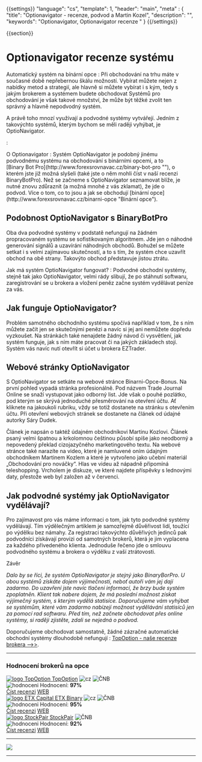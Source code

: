 {{settings}}
  "language": "cs",
  "template": 1,
  "header": "main",
  "meta" : {
    "title": "Optionavigator - recenze, podvod a Martin Kozel",
    "description": "",
    "keywords": "Optionavigator, Optionavigator recenze "
  }
{{/settings}}

<div class="row">
<div class="col-md-9" role="main" markdown="1">

{{section}}
# Optionavigator recenze systému

<div class="row" style="width:92%">
  <div class="col-md-6" markdown="1">
Automatický systém na bínární opce
:    
Při obchodování na trhu máte v současné době nepřebernou škálu možností. Vybírat můžete nejen z nabídky metod a strategií, ale hlavně si můžete vybírat i s kým, tedy s jakým brokerem a systémem budete obchodovat Systémů pro obchodování je však takové množství, že může být těžké zvolit ten správný a hlavně nepodvodný systém. 

A právě toho mnozí využívají a podvodné systémy vytvářejí. Jedním z takovýchto systémů, kterým bychom se měli raději vyhýbat, je OptioNavigator.  

:   
 </div>
  <div class="col-md-6" markdown="1">
O Optionavigator
:     
Systém OptioNavigator je podobný jinému podvodnému systému na obchodování s binárními opcemi, a to [Binary Bot Pro](http://www.forexsrovnavac.cz/binary-bot-pro ""), o kterém jste již možná slyšeli (také jste o něm mohli číst v naší recenzi BinaryBotPro). Než se začneme s OptioNavigator seznamovat blíže, je nutné znovu zdůraznit (a možná mnohé z vás zklamat), že jde o podvod. Více o tom, co to jsou a jak se obchodují [binární opce](http://www.forexsrovnavac.cz/binarni-opce "Binární opce").


</div>
</div>

## Podobnost OptioNavigator s BinaryBotPro

Oba dva podvodné systémy v podstatě nefungují na žádném propracovaném systému se sofistikovaným algoritmem. Jde jen o náhodné generování signálů a uzavírání náhodných obchodů. Bohužel se můžete setkat i s velmi zajímavou skutečností, a to s tím, že systém chce uzavřít obchod na obě strany. Takovýto obchod představuje jistou ztrátu.

Jak má systém OptioNavigator fungovat?
:    Podvodné obchodní systémy, stejně tak jako OptioNavigator, velmi rády slibují, že po stáhnutí softwaru, zaregistrování se u brokera a vložení peněz začne systém vydělávat peníze za vás.
## Jak funguje OptioNavigator?

Problém samotného obchodního systému spočívá například v tom, že s ním můžete začít jen se skutečnými penězi a navíc si jej ani nemůžete dopředu vyzkoušet. Na stránkách také nenajdete žádný návod či vysvětlení, jak systém funguje, jak s ním máte pracovat či na jakých základech stojí. Systém vás navíc nutí otevřít si účet u brokera EZTrader.

## Webové stránky OptioNavigator

S OptioNavigator se setkáte na webové stránce Binarni-Opce-Bonus. Na první pohled vypadá stránka profesionálně. Pod názvem Trade Journal Online se snaží vystupovat jako odborný list. Jde však o pouhé pozlátko, pod kterým se skrývá jednoduché přesměrování na otevření účtu. Ať kliknete na jakoukoli rubriku, vždy se totiž dostanete na stránku s otevřením účtu.
Při otevření webových stránek se dostanete na článek od údajné autorky Sáry Dudek. 

Článek je napsán o taktéž údajném obchodníkovi Martinu Kozlovi. Článek psaný velmi špatnou a krkolomnou češtinou působí spíše jako neodborný a nepovedený překlad cizojazyčného marketingového textu.
Na webové stránce také narazíte na video, které je namluvené oním údajným obchodníkem Martinem Kozlem a které je vytvořeno jako učební materiál „Obchodování pro nováčky“. Hlas ve videu až nápadně připomíná teleshopping.
Vrcholem je diskuze, ve které najdete příspěvky s lednovými daty, přestože web byl založen až v červenci.



## Jak podvodné systémy jak OptioNavigator vydělávají?
Pro zajímavost pro vás máme informaci o tom, jak tyto podvodné systémy vydělávají. Tím výdělečným artiklem je samozřejmě důvěřivost lidí, toužící po výdělku bez námahy. Za registraci takovýchto důvěřivých jedinců pak podvodníci získávají provizi od samotných brokerů, která je jim vyplacena za každého přivedeného klienta. Jednoduše řečeno jde o smlouvu podvodného systému a brokera o výdělku z vaší ztrátovosti.

Závěr

*Dalo by se říci, že systém OptioNavigator je stejný jako BinaryBorPro. U obou systémů získáte dojem výjimečnosti, neboť autoři vám jej dají zadarmo. Do uzavření jste navíc tlačeni informací, že brzy bude systém zpoplatněn. Klient tak nabere dojem, že má poslední možnost získat výjimečný systém, s kterým vydělá statisíce.
Doporučujeme vám vyhýbat se systémům, které vám zadarmo nabízejí možnost vydělávání statisíců jen za pomocí rad softwaru. Před tím, než začnete obchodovat přes online systémy, si raději zjistěte, zdali se nejedná o podvod.*


Doporučujeme obchodovat samostatně, žádné zázračné automatické obchodní systémy dlouhodobě nefungují
:    [TopOption - naše recenze brokera -->>](http://www.forexsrovnavac.cz/topoption "TopOption - recenze brokera").

</div>
<div class="col-md-3" markdown="10">

- - -

<div id="brokeri-box">
<H3 class="brokeri-nadpis">Hodnocení brokerů na opce</H3>
<div class="broker">
  <div class="broker-top">
  <a href="#"  title="TopOption">
    <img src="{{img-url}}brokeri/topoption-logo.png" alt="logo TopOption">
  </a>
  <a class="broker-top-odkaz" target="_parent" href="http://blog.forexsrovnavac.cz/topoption" title="TopOption">TopOption</a>
  <img class="ikona" src="{{img-url}}brokeri/cz.png" alt="cz">
  <img class="ikona" src="{{img-url}}brokeri/cnb.png" alt="ČNB">
  </div>
  <div class="hodnoceni">
  <img src="{{img-url}}brokeri/hodnoceni.png" alt="hodnoceni">
  Hodnocení: <b>97%</b>
  </div>
  <a class="recenze" target="_parent" href="http://forexsrovnavac.cz/topoption" title"Číst recenzi">Číst recenzi</a>
  <a class="ucet" target="_parent" href="http://blog.forexsrovnavac.cz/topoption" title"Otevřít účet">WEB</a>
</div>
<div class="broker">
 <div class="broker-top">
  <a href="#" title="ETX Binary">
    <img src="{{img-url}}brokeri/etxcapital-logo.png" alt="logo ETX Capital">
  </a>
   <a class="broker-top-odkaz" target="_parent"  href="http://www.forexsrovnavac.cz/etx-capital-zkusenosti" title="ETX Binary">ETX Binary</a>
  <img class="ikona" src="{{img-url}}brokeri/cz.png" alt="cz">
  <img class="ikona" src="{{img-url}}brokeri/cnb.png" alt="ČNB">
 </div>
 <div class="hodnoceni">
  <img src="{{img-url}}brokeri/hodnoceni.png" alt="hodnoceni">
  Hodnocení: <b>95%</b>
 </div>
 <a class="recenze" target="_parent" href="http://www.forexsrovnavac.cz/etx-capital-zkusenosti" title"Číst recenzi">Číst recenzi</a>
 <a class="ucet" href="http://blog.forexsrovnavac.cz/etxbinary" title"Otevřít účet">WEB</a>
</div> 
<div class="broker">
 <div class="broker-top">
  <a href="#" title="Stockpair">
    <img src="{{img-url}}brokeri/stockpair-logo.png" alt="logo StockPair">
  </a>
  <a class="broker-top-odkaz" href="#" title="StockPair">StockPair</a>
  <img class="ikona" src="{{img-url}}brokeri/cnb.png" alt="ČNB">
 </div>
 <div class="hodnoceni">
  <img src="{{img-url}}brokeri/hodnoceni.png" alt="hodnoceni">
  Hodnocení: <b>92%</b>
 </div>
 <a class="recenze" href="http://www.forexsrovnavac.cz/stockpair-recenze" title"Číst recenzi">Číst recenzi</a>
 <a class="ucet" href="http://blog.forexsrovnavac.cz/stockpair" title"Otevřít účet">WEB</a>
</div> 

<hr />

<a href="http://blog.forexsrovnavac.cz/topoption" alt="Demo účet"  target="_blank">
 <img src="http://blog.forexsrovnavac.cz/wp-content/uploads/2015/02/2015-02-17-22_43_03-Plus500-_-Akcie-Plus500_-Online-obchodování-s-akciemi-_-Obchodování-s-podíly_kme.png" width="" height=""/>

</a>

<hr />

</div>
</div>
</div>